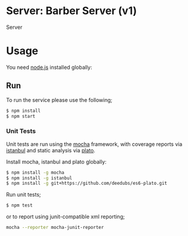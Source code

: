 # Server: Barber Server (v1)
Server

# Usage

You need [node.js] installed globally:

## Run

To run the service please use the following;

```sh
$ npm install
$ npm start
```

### Unit Tests

Unit tests are run using the [mocha] framework, with coverage reports via [istanbul] and static analysis via [plato].

Install mocha, istanbul and plato globally:

```sh
$ npm install -g mocha
$ npm install -g istanbul
$ npm install -g git+https://github.com/deedubs/es6-plato.git
```

Run unit tests;

```sh
$ npm test
```

or to report using junit-compatible xml reporting;

```sh
mocha --reporter mocha-junit-reporter
```

[node.js]:http://nodejs.org
[express]:http://expressjs.com
[node-dev]:https://github.com/fgnass/node-dev
[mocha]:https://mochajs.org/
[istanbul]:https://github.com/gotwarlost/istanbul
[zookeeper]:https://zookeeper.apache.org/
[plato]:https://github.com/es-analysis/plato
[WP API (v2)]: http://v2.wp-api.org/
[post status transition]:https://codex.wordpress.org/Post_Status_Transitions
[Image Metadata (v1)]: https://github.com/PressAssociation/content-ingest-image-metadata-v1
